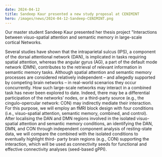 ```yaml
---
date: 2024-04-12
title: Sandeep Kaur presented a new study proposal at CENIMINT
hero: /images/news/2024-04-12-Sandeep-CENIMINT.png
---
```


Our master student Sandeep Kaur presented her thesis project "Interactions between visuo-spatial attention and semantic memory in large-scale cortical
Networks.

Several studies have shown that the intraparietal sulcus (IPS), a component of the dorsal attentional network (DAN), is implicated in tasks requiring spatial attention, whereas the angular gyrus (AG), a part of the default mode network (DMN), contributes to the retrieval of relevant information in semantic memory tasks. Although spatial attention and semantic memory processes are considered relatively independent – and allegedly supported by competing brain networks – in real-world scenarios they occur concurrently. How such large-scale networks may interact in a combined task has never been explored to date. Indeed, there may be a differential participation of the networks’ nodes, or a third-party source (e.g., the cingulo-opercular network: CON) may indirectly mediate their interaction. For this purpose, we will employ an fMRI block design with four conditions (i.e., visuo-spatial attention, semantic memory, combined, and control). After localising the DAN and DMN regions involved in the isolated visuo-spatial attention and semantic memory conditions, an identifying the DAN, DMN, and CON through independent component analysis of resting-state data, we will compare the combined with the isolated conditions to eventually highlight third- party brain regions (e.g., CON) supporting the interaction, which will be used as connectivity seeds for functional and effective connectivity analyses (seed-based gPPI).
